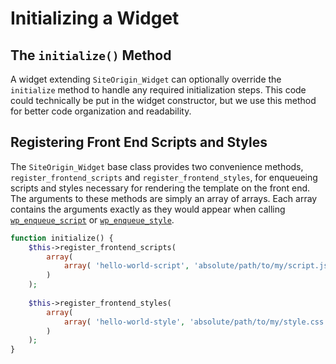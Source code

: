 # Initializing a Widget

## The `initialize()` Method
A widget extending `SiteOrigin_Widget` can optionally override the `initialize` method to handle any required initialization steps. This code could technically be put in the widget constructor, but we use this method for better code organization and readability.

## Registering Front End Scripts and Styles
The `SiteOrigin_Widget` base class provides two convenience methods, `register_frontend_scripts` and `register_frontend_styles`, for enqueueing scripts and styles necessary for rendering the template on the front end. The arguments to these methods are simply an array of arrays. Each array contains the arguments exactly as they would appear when calling [`wp_enqueue_script`](https://codex.wordpress.org/Function_Reference/wp_enqueue_script) or [`wp_enqueue_style`](https://codex.wordpress.org/Function_Reference/wp_enqueue_style).

```php
function initialize() {
	$this->register_frontend_scripts(
		array(
			array( 'hello-world-script', 'absolute/path/to/my/script.js', array( 'jquery' ), '1.0' )
		)
	);
	
	$this->register_frontend_styles(
		array(
			array( 'hello-world-style', 'absolute/path/to/my/style.css', array(), '1.0' )
		)
	);
}
```
